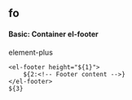 ## fo
#### Basic: Container el-footer
element-plus <el-footer>
```
<el-footer height="${1}">
	${2:<!-- Footer content -->}
</el-footer>
${3}
```